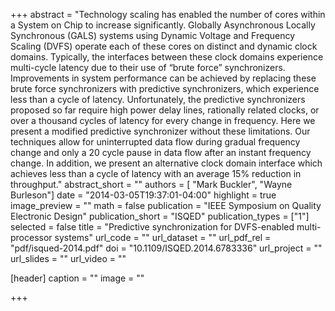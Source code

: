 +++
abstract = "Technology scaling has enabled the number of cores within a System on Chip to increase significantly. Globally Asynchronous Locally Synchronous (GALS) systems using Dynamic Voltage and Frequency Scaling (DVFS) operate each of these cores on distinct and dynamic clock domains. Typically, the interfaces between these clock domains experience multi-cycle latency due to their use of “brute force” synchronizers. Improvements in system performance can be achieved by replacing these brute force synchronizers with predictive synchronizers, which experience less than a cycle of latency. Unfortunately, the predictive synchronizers proposed so far require high power delay lines, rationally related clocks, or over a thousand cycles of latency for every change in frequency. Here we present a modified predictive synchronizer without these limitations. Our techniques allow for uninterrupted data flow during gradual frequency change and only a 20 cycle pause in data flow after an instant frequency change. In addition, we present an alternative clock domain interface which achieves less than a cycle of latency with an average 15% reduction in throughput."
abstract_short = ""
authors = [
	"Mark Buckler",
  "Wayne Burleson"]
date = "2014-03-05T19:37:01-04:00"
highlight = true
image_preview = ""
math = false
publication = "IEEE Symposium on Quality Electronic Design"
publication_short = "ISQED"
publication_types = ["1"]
selected = false
title = "Predictive synchronization for DVFS-enabled multi-processor systems"
url_code = ""
url_dataset = ""
url_pdf_rel = "pdf/isqued-2014.pdf"
doi = "10.1109/ISQED.2014.6783336"
url_project = ""
url_slides = ""
url_video = ""

[header]
  caption = ""
  image = ""

+++

